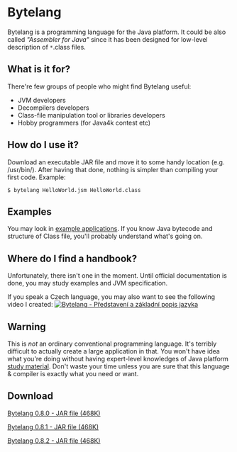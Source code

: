 # Bytelang
Bytelang is a programming language for the Java platform. It could be also called *"Assembler for Java"* since it has been designed for low-level description of `*`.class files.

## What is it for?
There're few groups of people who might find Bytelang useful:
  * JVM developers
  * Decompilers developers
  * Class-file manipulation tool or libraries developers
  * Hobby programmers (for Java4k contest etc)

## How do I use it?
Download an executable JAR file and move it to some handy location (e.g. /usr/bin/). After having that done, nothing is simpler than compiling your first code. Example:

`$ bytelang HelloWorld.jsm HelloWorld.class`

## Examples
You may look in [example applications](https://github.com/tzima/Bytelang/tree/master/BytelangExamples). If you know Java bytecode and structure of Class file, you'll probably understand what's going on.

## Where do I find a handbook?
Unfortunately, there isn't one in the moment. Until official documentation is done, you may study examples and JVM specification.

If you speak a Czech language, you may also want to see the following video I created:
[![Bytelang - Představení a základní popis jazyka](http://img.youtube.com/vi/90E091bDCEU/0.jpg)](https://www.youtube.com/watch?v=90E091bDCEU)

## Warning
This is *not* an ordinary conventional programming language. It's terribly difficult to actually create a large application in that. You won't have idea what you're doing without having expert-level knowledges of Java platform [study material](http://docs.oracle.com/javase/specs/jvms/se7/html/). Don't waste your time unless you are sure that this language & compiler is exactly what you need or want.

## Download
[Bytelang 0.8.0 - JAR file (468K)](https://github.com/tzima/Bytelang/blob/master/Bytelang/jars/Bytelang-0.8.0.jar?raw=true)

[Bytelang 0.8.1 - JAR file (468K)](https://github.com/tzima/Bytelang/blob/master/Bytelang/jars/Bytelang-0.8.1.jar?raw=true)

[Bytelang 0.8.2 - JAR file (468K)](https://github.com/tzima/Bytelang/blob/master/Bytelang/jars/Bytelang-0.8.2.jar?raw=true)
